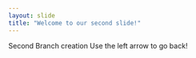 ```yaml
---
layout: slide
title: "Welcome to our second slide!"
---
```

Second Branch creation
Use the left arrow to go back!
